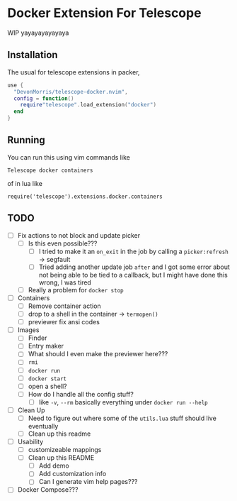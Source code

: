 # Docker Extension For Telescope

WIP yayayayayayaya

## Installation

The usual for telescope extensions in packer,

```lua
use {
  "DevonMorris/telescope-docker.nvim",
  config = function()
    require"telescope".load_extension("docker")
  end
}
```

## Running
You can run this using vim commands like
```
Telescope docker containers
```

of in lua like
```
require('telescope').extensions.docker.containers
```

## TODO
* [ ] Fix actions to not block and update picker
  * [ ] Is this even possible???
    * [ ] I tried to make it an `on_exit` in the job by calling a `picker:refresh` -> segfault
    * [ ] Tried adding another update job `after` and I got some error about not being able to be tied to a callback, but I might have done this wrong, I was tired
  * [ ] Really a problem for `docker stop`
* [ ] Containers
  * [ ] Remove container action
  * [ ] drop to a shell in the container -> `termopen()`
  * [ ] previewer fix ansi codes
* [ ] Images
  * [ ] Finder
  * [ ] Entry maker
  * [ ] What should I even make the previewer here???
  * [ ] `rmi`
  * [ ] `docker run`
  * [ ] `docker start`
  * [ ] open a shell?
  * [ ] How do I handle all the config stuff?
    * [ ] like `-v`, `--rm` basically everything under `docker run --help`
* [ ] Clean Up
  * [ ] Need to figure out where some of the `utils.lua` stuff should live eventually
  * [ ] Clean up this readme
* [ ] Usability
  * [ ] customizeable mappings
  * [ ] Clean up this README
    * [ ] Add demo
    * [ ] Add customization info
    * [ ] Can I generate vim help pages???
* [ ] Docker Compose???
